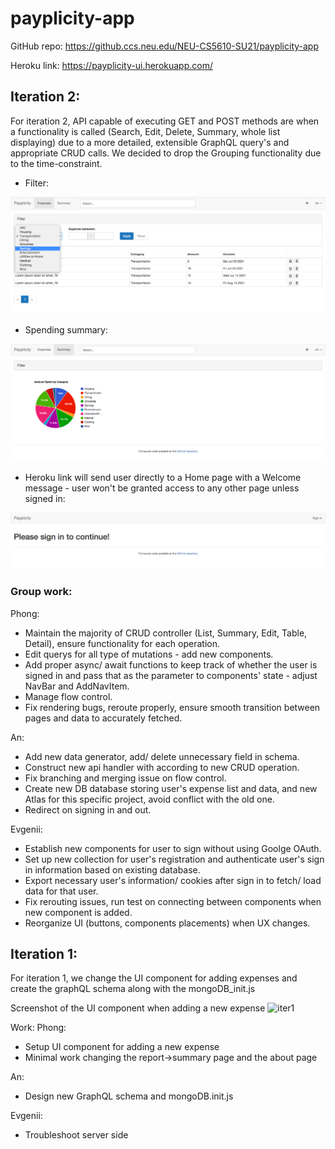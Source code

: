 # payplicity-app

GitHub repo: https://github.ccs.neu.edu/NEU-CS5610-SU21/payplicity-app

Heroku link: https://payplicity-ui.herokuapp.com/

## Iteration 2: 

For iteration 2, API capable of executing GET and POST methods are when a functionality is called (Search, Edit, Delete, Summary, whole list displaying) due to a more detailed, extensible GraphQL query's and appropriate CRUD calls. We decided to drop the Grouping functionality due to the time-constraint.

+ Filter:

![Filter functionality](readmeImg/filter.png)

+ Spending summary:

![Summary](readmeImg/summary.png)

+ Heroku link will send user directly to a Home page with a Welcome message - user won't be granted access to any other page unless signed in:

![notSignedIn](readmeImg/notSignedIn.png)

### Group work:

Phong: 
+ Maintain the majority of CRUD controller (List, Summary, Edit, Table, Detail), ensure functionality for each operation.
+ Edit querys for all type of mutations - add new components.
+ Add proper async/ await functions to keep track of whether the user is signed in and pass that as the parameter to components' state - adjust NavBar and AddNavItem.
+ Manage flow control.
+ Fix rendering bugs, reroute properly, ensure smooth transition between pages and data to accurately fetched.

An:
+ Add new data generator, add/ delete unnecessary field in schema.
+ Construct new api handler with according to new CRUD operation.
+ Fix branching and merging issue on flow control.
+ Create new DB database storing user's expense list and data, and new Atlas for this specific project, avoid conflict with the old one.
+ Redirect on signing in and out.

Evgenii:
+ Establish new components for user to sign without using Goolge OAuth.
+ Set up new collection for user's registration and authenticate user's sign in information based on existing database.
+ Export necessary user's information/ cookies after sign in to fetch/ load data for that user.
+ Fix rerouting issues, run test on connecting between components when new component is added.
+ Reorganize UI (buttons, components placements) when UX changes.

## Iteration 1:
For iteration 1, we change the UI component for adding expenses and create the graphQL schema along with the mongoDB_init.js

Screenshot of the UI component when adding a new expense
![iter1](https://cdn.discordapp.com/attachments/770761149716234261/873370306100748288/new.PNG)

Work:
Phong:
+ Setup UI component for adding a new expense
+ Minimal work changing the report->summary page and the about page

An:
+ Design new GraphQL schema and mongoDB.init.js

Evgenii:
+ Troubleshoot server side